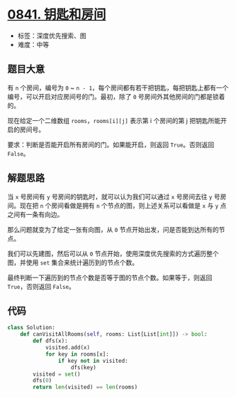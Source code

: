 # [0841. 钥匙和房间](https://leetcode.cn/problems/keys-and-rooms/)

- 标签：深度优先搜索、图
- 难度：中等

## 题目大意

有 `n` 个房间，编号为 `0` ~ `n - 1`，每个房间都有若干把钥匙，每把钥匙上都有一个编号，可以开启对应房间号的门。最初，除了 `0` 号房间外其他房间的门都是锁着的。

现在给定一个二维数组 `rooms`，`rooms[i][j]` 表示第 i 个房间的第 j 把钥匙所能开启的房间号。

要求：判断是否能开启所有房间的门。如果能开启，则返回 `True`。否则返回 `False`。

## 解题思路

当 `x` 号房间有 `y` 号房间的钥匙时，就可以认为我们可以通过 `x` 号房间去往 `y` 号房间。现在把 `n` 个房间看做是拥有 `n` 个节点的图，则上述关系可以看做是 `x` 与 `y` 点之间有一条有向边。

那么问题就变为了给定一张有向图，从 `0` 节点开始出发，问是否能到达所有的节点。

我们可以先建图，然后可以从 `0` 节点开始，使用深度优先搜索的方式遍历整个图，并使用 `set` 集合来统计遍历到的节点个数。

最终判断一下遍历到的节点个数是否等于图的节点个数。如果等于，则返回 `True`，否则返回 `False`。

## 代码

```Python
class Solution:
    def canVisitAllRooms(self, rooms: List[List[int]]) -> bool:
        def dfs(x):
            visited.add(x)
            for key in rooms[x]:
                if key not in visited:
                    dfs(key)
        visited = set()
        dfs(0)
        return len(visited) == len(rooms)
```

